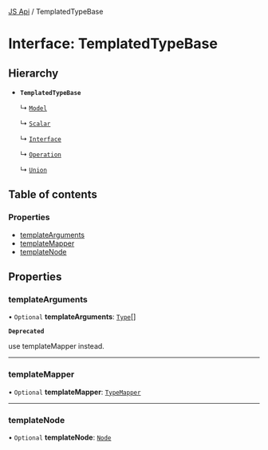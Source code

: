 [JS Api](../index.md) / TemplatedTypeBase

# Interface: TemplatedTypeBase

## Hierarchy

- **`TemplatedTypeBase`**

  ↳ [`Model`](Model.md)

  ↳ [`Scalar`](Scalar.md)

  ↳ [`Interface`](Interface.md)

  ↳ [`Operation`](Operation.md)

  ↳ [`Union`](Union.md)

## Table of contents

### Properties

- [templateArguments](TemplatedTypeBase.md#templatearguments)
- [templateMapper](TemplatedTypeBase.md#templatemapper)
- [templateNode](TemplatedTypeBase.md#templatenode)

## Properties

### templateArguments

• `Optional` **templateArguments**: [`Type`](../index.md#type)[]

**`Deprecated`**

use templateMapper instead.

___

### templateMapper

• `Optional` **templateMapper**: [`TypeMapper`](TypeMapper.md)

___

### templateNode

• `Optional` **templateNode**: [`Node`](../index.md#node)
